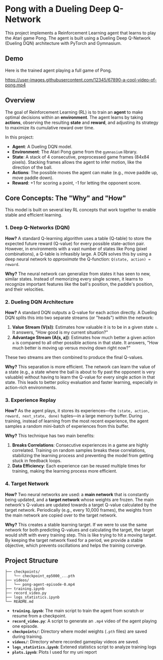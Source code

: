 # Pong with a Dueling Deep Q-Network

This project implements a Reinforcement Learning agent that learns to play the Atari game Pong. The agent is built using a Dueling Deep Q-Network (Dueling DQN) architecture with PyTorch and Gymnasium.

## Demo

Here is the trained agent playing a full game of Pong.

https://user-images.githubusercontent.com/12345/67890-a-cool-video-of-pong.mp4

## Overview

The goal of Reinforcement Learning (RL) is to train an **agent** to make optimal decisions within an **environment**. The agent learns by taking **actions**, observing the resulting **state** and **reward**, and adjusting its strategy to maximize its cumulative reward over time.

In this project:
- **Agent**: A Dueling DQN model.
- **Environment**: The Atari Pong game from the `gymnasium` library.
- **State**: A stack of 4 consecutive, preprocessed game frames (84x84 pixels). Stacking frames allows the agent to infer motion, like the direction of the ball.
- **Actions**: The possible moves the agent can make (e.g., move paddle up, move paddle down).
- **Reward**: +1 for scoring a point, -1 for letting the opponent score.

## Core Concepts: The "Why" and "How"

This model is built on several key RL concepts that work together to enable stable and efficient learning.

### 1. Deep Q-Networks (DQN)

**How?** A standard Q-learning algorithm uses a table (Q-table) to store the expected future reward (Q-value) for every possible state-action pair. However, in environments with a vast number of states like Pong (pixel combinations), a Q-table is infeasibly large. A DQN solves this by using a deep neural network to *approximate* the Q-function: `Q(state, action) ≈ reward`.

**Why?** The neural network can generalize from states it has seen to new, similar states. Instead of memorizing every single screen, it learns to recognize important features like the ball's position, the paddle's position, and their velocities.

### 2. Dueling DQN Architecture

**How?** A standard DQN outputs a Q-value for each action directly. A Dueling DQN splits this into two separate streams (or "heads") within the network:
1.  **Value Stream (V(s))**: Estimates how valuable it is to be in a given state `s`. It answers, "How good is my current situation?"
2.  **Advantage Stream (A(s, a))**: Estimates how much better a given action `a` is compared to all other possible actions in that state. It answers, "How much better is moving up versus moving down right now?"

These two streams are then combined to produce the final Q-values.

**Why?** This separation is more efficient. The network can learn the value of a state (e.g., a state where the ball is about to fly past the opponent is very valuable) without having to learn the Q-value for every single action in that state. This leads to better policy evaluation and faster learning, especially in action-rich environments.

### 3. Experience Replay

**How?** As the agent plays, it stores its experiences—the `(state, action, reward, next_state, done)` tuples—in a large memory buffer. During training, instead of learning from the most recent experience, the agent samples a random mini-batch of experiences from this buffer.

**Why?** This technique has two main benefits:
1.  **Breaks Correlations**: Consecutive experiences in a game are highly correlated. Training on random samples breaks these correlations, stabilizing the learning process and preventing the model from getting stuck in feedback loops.
2.  **Data Efficiency**: Each experience can be reused multiple times for training, making the learning process more efficient.

### 4. Target Network

**How?** Two neural networks are used: a **main network** that is constantly being updated, and a **target network** whose weights are frozen. The main network's Q-values are updated towards a target Q-value calculated by the target network. Periodically (e.g., every 10,000 frames), the weights from the main network are copied over to the target network.

**Why?** This creates a stable learning target. If we were to use the same network for both predicting Q-values and calculating the target, the target would shift with every training step. This is like trying to hit a moving target. By keeping the target network fixed for a period, we provide a stable objective, which prevents oscillations and helps the training converge.

## Project Structure

```
├── checkpoints/
│   └── checkpoint_ep5000_...pth
├── videos/
│   └── pong-agent-episode-0.mp4
├── training.ipynb
├── record_video.py
├── logs_statistics.ipynb
└── README.md
```

- **`training.ipynb`**: The main script to train the agent from scratch or resume from a checkpoint.
- **`record_video.py`**: A script to generate an `.mp4` video of the agent playing one episode.
- **`checkpoints/`**: Directory where model weights (`.pth` files) are saved during training.
- **`videos/`**: Directory where recorded gameplay videos are saved.
- **`logs_statistics.ipynb`**: Extened statistics script to analyze training logs
- **`plots.ipynb`**: Plots I used for my uni report